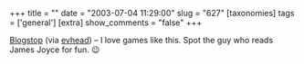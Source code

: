 +++
title = ""
date = "2003-07-04 11:29:00"
slug = "627"
[taxonomies]
tags = ['general']
[extra]
show_comments = "false"
+++

[Blogstop](http://dew.blogspot.com/) (via [evhead](http://www.evhead.com/archives/2003_07_01_archive_default.asp#105727915884062391)) – I love games like this. Spot the guy who reads James Joyce for fun. 😉
